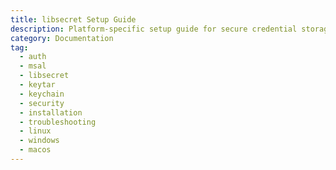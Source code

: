 ```yaml
---
title: libsecret Setup Guide
description: Platform-specific setup guide for secure credential storage using libsecret and keytar. Covers installation requirements for Windows, macOS, and Linux systems to enable secure authentication and persistent token caching.
category: Documentation
tag:
  - auth
  - msal
  - libsecret
  - keytar
  - keychain
  - security
  - installation
  - troubleshooting
  - linux
  - windows
  - macos
---
```


<!-- @include: ../../../../../../packages/modules/msal-node/docs/libsecret.md -->